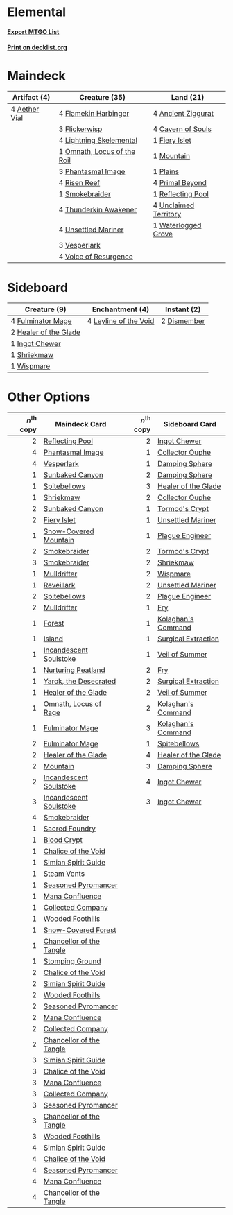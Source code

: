 # Elemental

#### [Export MTGO List](../collection/Elemental/Elemental.txt)
#### [Print on decklist.org](http://decklist.org/?deckmain=4%09Aether%20Vial%0A4%09Ancient%20Ziggurat%0A4%09Cavern%20of%20Souls%0A1%09Fiery%20Islet%0A4%09Flamekin%20Harbinger%0A3%09Flickerwisp%0A4%09Lightning%20Skelemental%0A1%09Mountain%0A1%09Omnath,%20Locus%20of%20the%20Roil%0A3%09Phantasmal%20Image%0A1%09Plains%0A4%09Primal%20Beyond%0A1%09Reflecting%20Pool%0A4%09Risen%20Reef%0A1%09Smokebraider%0A4%09Thunderkin%20Awakener%0A4%09Unclaimed%20Territory%0A4%09Unsettled%20Mariner%0A3%09Vesperlark%0A4%09Voice%20of%20Resurgence%0A1%09Waterlogged%20Grove&deckside=2%09Dismember%0A4%09Fulminator%20Mage%0A2%09Healer%20of%20the%20Glade%0A1%09Ingot%20Chewer%0A4%09Leyline%20of%20the%20Void%0A1%09Shriekmaw%0A1%09Wispmare)
# Maindeck

|                                     Artifact (4)                                      |                                            Creature (35)                                             |                                           Land (21)                                            |
|---------------------------------------------------------------------------------------|------------------------------------------------------------------------------------------------------|------------------------------------------------------------------------------------------------|
|4 [Aether Vial](http://gatherer.wizards.com/Pages/Card/Details.aspx?multiverseid=48146)|4 [Flamekin Harbinger](http://gatherer.wizards.com/Pages/Card/Details.aspx?multiverseid=205395)       |4 [Ancient Ziggurat](http://gatherer.wizards.com/Pages/Card/Details.aspx?multiverseid=189271)   |
|                                                                                       |3 [Flickerwisp](http://gatherer.wizards.com/Pages/Card/Details.aspx?multiverseid=376338)              |4 [Cavern of Souls](http://gatherer.wizards.com/Pages/Card/Details.aspx?multiverseid=278058)    |
|                                                                                       |4 [Lightning Skelemental](http://gatherer.wizards.com/Pages/Card/Details.aspx?multiverseid=464157)    |1 [Fiery Islet](http://gatherer.wizards.com/Pages/Card/Details.aspx?multiverseid=464187)        |
|                                                                                       |1 [Omnath, Locus of the Roil](http://gatherer.wizards.com/Pages/Card/Details.aspx?multiverseid=466970)|1 [Mountain](http://gatherer.wizards.com/Pages/Card/Details.aspx?multiverseid=439859)           |
|                                                                                       |3 [Phantasmal Image](http://gatherer.wizards.com/Pages/Card/Details.aspx?multiverseid=220099)         |1 [Plains](http://gatherer.wizards.com/Pages/Card/Details.aspx?multiverseid=439856)             |
|                                                                                       |4 [Risen Reef](http://gatherer.wizards.com/Pages/Card/Details.aspx?multiverseid=466971)               |4 [Primal Beyond](http://gatherer.wizards.com/Pages/Card/Details.aspx?multiverseid=153464)      |
|                                                                                       |1 [Smokebraider](http://gatherer.wizards.com/Pages/Card/Details.aspx?multiverseid=205398)             |1 [Reflecting Pool](http://gatherer.wizards.com/Pages/Card/Details.aspx?multiverseid=382342)    |
|                                                                                       |4 [Thunderkin Awakener](http://gatherer.wizards.com/Pages/Card/Details.aspx?multiverseid=466916)      |4 [Unclaimed Territory](http://gatherer.wizards.com/Pages/Card/Details.aspx?multiverseid=435419)|
|                                                                                       |4 [Unsettled Mariner](http://gatherer.wizards.com/Pages/Card/Details.aspx?multiverseid=464165)        |1 [Waterlogged Grove](http://gatherer.wizards.com/Pages/Card/Details.aspx?multiverseid=464198)  |
|                                                                                       |3 [Vesperlark](http://gatherer.wizards.com/Pages/Card/Details.aspx?multiverseid=463984)               |                                                                                                |
|                                                                                       |4 [Voice of Resurgence](http://gatherer.wizards.com/Pages/Card/Details.aspx?multiverseid=368951)      |                                                                                                |


# Sideboard

|                                          Creature (9)                                          |                                        Enchantment (4)                                         |                                     Instant (2)                                      |
|------------------------------------------------------------------------------------------------|------------------------------------------------------------------------------------------------|--------------------------------------------------------------------------------------|
|4 [Fulminator Mage](http://gatherer.wizards.com/Pages/Card/Details.aspx?multiverseid=397686)    |4 [Leyline of the Void](http://gatherer.wizards.com/Pages/Card/Details.aspx?multiverseid=107682)|2 [Dismember](http://gatherer.wizards.com/Pages/Card/Details.aspx?multiverseid=382182)|
|2 [Healer of the Glade](http://gatherer.wizards.com/Pages/Card/Details.aspx?multiverseid=466930)|                                                                                                |                                                                                      |
|1 [Ingot Chewer](http://gatherer.wizards.com/Pages/Card/Details.aspx?multiverseid=389558)       |                                                                                                |                                                                                      |
|1 [Shriekmaw](http://gatherer.wizards.com/Pages/Card/Details.aspx?multiverseid=220572)          |                                                                                                |                                                                                      |
|1 [Wispmare](http://gatherer.wizards.com/Pages/Card/Details.aspx?multiverseid=145974)           |                                                                                                |                                                                                      |


# Other Options

|*n*<sup>th</sup> copy|                                           Maindeck Card                                           |*n*<sup>th</sup> copy|                                        Sideboard Card                                        |
|--------------------:|---------------------------------------------------------------------------------------------------|--------------------:|----------------------------------------------------------------------------------------------|
|                    2|[Reflecting Pool](http://gatherer.wizards.com/Pages/Card/Details.aspx?multiverseid=382342)         |                    2|[Ingot Chewer](http://gatherer.wizards.com/Pages/Card/Details.aspx?multiverseid=389558)       |
|                    4|[Phantasmal Image](http://gatherer.wizards.com/Pages/Card/Details.aspx?multiverseid=220099)        |                    1|[Collector Ouphe](http://gatherer.wizards.com/Pages/Card/Details.aspx?multiverseid=464107)    |
|                    4|[Vesperlark](http://gatherer.wizards.com/Pages/Card/Details.aspx?multiverseid=463984)              |                    1|[Damping Sphere](http://gatherer.wizards.com/Pages/Card/Details.aspx?multiverseid=443101)     |
|                    1|[Sunbaked Canyon](http://gatherer.wizards.com/Pages/Card/Details.aspx?multiverseid=464196)         |                    2|[Damping Sphere](http://gatherer.wizards.com/Pages/Card/Details.aspx?multiverseid=443101)     |
|                    1|[Spitebellows](http://gatherer.wizards.com/Pages/Card/Details.aspx?multiverseid=376515)            |                    3|[Healer of the Glade](http://gatherer.wizards.com/Pages/Card/Details.aspx?multiverseid=466930)|
|                    1|[Shriekmaw](http://gatherer.wizards.com/Pages/Card/Details.aspx?multiverseid=220572)               |                    2|[Collector Ouphe](http://gatherer.wizards.com/Pages/Card/Details.aspx?multiverseid=464107)    |
|                    2|[Sunbaked Canyon](http://gatherer.wizards.com/Pages/Card/Details.aspx?multiverseid=464196)         |                    1|[Tormod's Crypt](http://gatherer.wizards.com/Pages/Card/Details.aspx?multiverseid=389723)     |
|                    2|[Fiery Islet](http://gatherer.wizards.com/Pages/Card/Details.aspx?multiverseid=464187)             |                    1|[Unsettled Mariner](http://gatherer.wizards.com/Pages/Card/Details.aspx?multiverseid=464165)  |
|                    1|[Snow-Covered Mountain](http://gatherer.wizards.com/Pages/Card/Details.aspx?multiverseid=121233)   |                    1|[Plague Engineer](http://gatherer.wizards.com/Pages/Card/Details.aspx?multiverseid=464049)    |
|                    2|[Smokebraider](http://gatherer.wizards.com/Pages/Card/Details.aspx?multiverseid=205398)            |                    2|[Tormod's Crypt](http://gatherer.wizards.com/Pages/Card/Details.aspx?multiverseid=389723)     |
|                    3|[Smokebraider](http://gatherer.wizards.com/Pages/Card/Details.aspx?multiverseid=205398)            |                    2|[Shriekmaw](http://gatherer.wizards.com/Pages/Card/Details.aspx?multiverseid=220572)          |
|                    1|[Mulldrifter](http://gatherer.wizards.com/Pages/Card/Details.aspx?multiverseid=389605)             |                    2|[Wispmare](http://gatherer.wizards.com/Pages/Card/Details.aspx?multiverseid=145974)           |
|                    1|[Reveillark](http://gatherer.wizards.com/Pages/Card/Details.aspx?multiverseid=420691)              |                    2|[Unsettled Mariner](http://gatherer.wizards.com/Pages/Card/Details.aspx?multiverseid=464165)  |
|                    2|[Spitebellows](http://gatherer.wizards.com/Pages/Card/Details.aspx?multiverseid=376515)            |                    2|[Plague Engineer](http://gatherer.wizards.com/Pages/Card/Details.aspx?multiverseid=464049)    |
|                    2|[Mulldrifter](http://gatherer.wizards.com/Pages/Card/Details.aspx?multiverseid=389605)             |                    1|[Fry](http://gatherer.wizards.com/Pages/Card/Details.aspx?multiverseid=466894)                |
|                    1|[Forest](http://gatherer.wizards.com/Pages/Card/Details.aspx?multiverseid=439860)                  |                    1|[Kolaghan's Command](http://gatherer.wizards.com/Pages/Card/Details.aspx?multiverseid=394613) |
|                    1|[Island](http://gatherer.wizards.com/Pages/Card/Details.aspx?multiverseid=439857)                  |                    1|[Surgical Extraction](http://gatherer.wizards.com/Pages/Card/Details.aspx?multiverseid=397706)|
|                    1|[Incandescent Soulstoke](http://gatherer.wizards.com/Pages/Card/Details.aspx?multiverseid=139730)  |                    1|[Veil of Summer](http://gatherer.wizards.com/Pages/Card/Details.aspx?multiverseid=466952)     |
|                    1|[Nurturing Peatland](http://gatherer.wizards.com/Pages/Card/Details.aspx?multiverseid=464192)      |                    2|[Fry](http://gatherer.wizards.com/Pages/Card/Details.aspx?multiverseid=466894)                |
|                    1|[Yarok, the Desecrated](http://gatherer.wizards.com/Pages/Card/Details.aspx?multiverseid=466974)   |                    2|[Surgical Extraction](http://gatherer.wizards.com/Pages/Card/Details.aspx?multiverseid=397706)|
|                    1|[Healer of the Glade](http://gatherer.wizards.com/Pages/Card/Details.aspx?multiverseid=466930)     |                    2|[Veil of Summer](http://gatherer.wizards.com/Pages/Card/Details.aspx?multiverseid=466952)     |
|                    1|[Omnath, Locus of Rage](http://gatherer.wizards.com/Pages/Card/Details.aspx?multiverseid=401973)   |                    2|[Kolaghan's Command](http://gatherer.wizards.com/Pages/Card/Details.aspx?multiverseid=394613) |
|                    1|[Fulminator Mage](http://gatherer.wizards.com/Pages/Card/Details.aspx?multiverseid=397686)         |                    3|[Kolaghan's Command](http://gatherer.wizards.com/Pages/Card/Details.aspx?multiverseid=394613) |
|                    2|[Fulminator Mage](http://gatherer.wizards.com/Pages/Card/Details.aspx?multiverseid=397686)         |                    1|[Spitebellows](http://gatherer.wizards.com/Pages/Card/Details.aspx?multiverseid=376515)       |
|                    2|[Healer of the Glade](http://gatherer.wizards.com/Pages/Card/Details.aspx?multiverseid=466930)     |                    4|[Healer of the Glade](http://gatherer.wizards.com/Pages/Card/Details.aspx?multiverseid=466930)|
|                    2|[Mountain](http://gatherer.wizards.com/Pages/Card/Details.aspx?multiverseid=439859)                |                    3|[Damping Sphere](http://gatherer.wizards.com/Pages/Card/Details.aspx?multiverseid=443101)     |
|                    2|[Incandescent Soulstoke](http://gatherer.wizards.com/Pages/Card/Details.aspx?multiverseid=139730)  |                    4|[Ingot Chewer](http://gatherer.wizards.com/Pages/Card/Details.aspx?multiverseid=389558)       |
|                    3|[Incandescent Soulstoke](http://gatherer.wizards.com/Pages/Card/Details.aspx?multiverseid=139730)  |                    3|[Ingot Chewer](http://gatherer.wizards.com/Pages/Card/Details.aspx?multiverseid=389558)       |
|                    4|[Smokebraider](http://gatherer.wizards.com/Pages/Card/Details.aspx?multiverseid=205398)            |                     |                                                                                              |
|                    1|[Sacred Foundry](http://gatherer.wizards.com/Pages/Card/Details.aspx?multiverseid=405106)          |                     |                                                                                              |
|                    1|[Blood Crypt](http://gatherer.wizards.com/Pages/Card/Details.aspx?multiverseid=97102)              |                     |                                                                                              |
|                    1|[Chalice of the Void](http://gatherer.wizards.com/Pages/Card/Details.aspx?multiverseid=442211)     |                     |                                                                                              |
|                    1|[Simian Spirit Guide](http://gatherer.wizards.com/Pages/Card/Details.aspx?multiverseid=442137)     |                     |                                                                                              |
|                    1|[Steam Vents](http://gatherer.wizards.com/Pages/Card/Details.aspx?multiverseid=405109)             |                     |                                                                                              |
|                    1|[Seasoned Pyromancer](http://gatherer.wizards.com/Pages/Card/Details.aspx?multiverseid=464094)     |                     |                                                                                              |
|                    1|[Mana Confluence](http://gatherer.wizards.com/Pages/Card/Details.aspx?multiverseid=409573)         |                     |                                                                                              |
|                    1|[Collected Company](http://gatherer.wizards.com/Pages/Card/Details.aspx?multiverseid=394519)       |                     |                                                                                              |
|                    1|[Wooded Foothills](http://gatherer.wizards.com/Pages/Card/Details.aspx?multiverseid=405116)        |                     |                                                                                              |
|                    1|[Snow-Covered Forest](http://gatherer.wizards.com/Pages/Card/Details.aspx?multiverseid=121192)     |                     |                                                                                              |
|                    1|[Chancellor of the Tangle](http://gatherer.wizards.com/Pages/Card/Details.aspx?multiverseid=218062)|                     |                                                                                              |
|                    1|[Stomping Ground](http://gatherer.wizards.com/Pages/Card/Details.aspx?multiverseid=405110)         |                     |                                                                                              |
|                    2|[Chalice of the Void](http://gatherer.wizards.com/Pages/Card/Details.aspx?multiverseid=442211)     |                     |                                                                                              |
|                    2|[Simian Spirit Guide](http://gatherer.wizards.com/Pages/Card/Details.aspx?multiverseid=442137)     |                     |                                                                                              |
|                    2|[Wooded Foothills](http://gatherer.wizards.com/Pages/Card/Details.aspx?multiverseid=405116)        |                     |                                                                                              |
|                    2|[Seasoned Pyromancer](http://gatherer.wizards.com/Pages/Card/Details.aspx?multiverseid=464094)     |                     |                                                                                              |
|                    2|[Mana Confluence](http://gatherer.wizards.com/Pages/Card/Details.aspx?multiverseid=409573)         |                     |                                                                                              |
|                    2|[Collected Company](http://gatherer.wizards.com/Pages/Card/Details.aspx?multiverseid=394519)       |                     |                                                                                              |
|                    2|[Chancellor of the Tangle](http://gatherer.wizards.com/Pages/Card/Details.aspx?multiverseid=218062)|                     |                                                                                              |
|                    3|[Simian Spirit Guide](http://gatherer.wizards.com/Pages/Card/Details.aspx?multiverseid=442137)     |                     |                                                                                              |
|                    3|[Chalice of the Void](http://gatherer.wizards.com/Pages/Card/Details.aspx?multiverseid=442211)     |                     |                                                                                              |
|                    3|[Mana Confluence](http://gatherer.wizards.com/Pages/Card/Details.aspx?multiverseid=409573)         |                     |                                                                                              |
|                    3|[Collected Company](http://gatherer.wizards.com/Pages/Card/Details.aspx?multiverseid=394519)       |                     |                                                                                              |
|                    3|[Seasoned Pyromancer](http://gatherer.wizards.com/Pages/Card/Details.aspx?multiverseid=464094)     |                     |                                                                                              |
|                    3|[Chancellor of the Tangle](http://gatherer.wizards.com/Pages/Card/Details.aspx?multiverseid=218062)|                     |                                                                                              |
|                    3|[Wooded Foothills](http://gatherer.wizards.com/Pages/Card/Details.aspx?multiverseid=405116)        |                     |                                                                                              |
|                    4|[Simian Spirit Guide](http://gatherer.wizards.com/Pages/Card/Details.aspx?multiverseid=442137)     |                     |                                                                                              |
|                    4|[Chalice of the Void](http://gatherer.wizards.com/Pages/Card/Details.aspx?multiverseid=442211)     |                     |                                                                                              |
|                    4|[Seasoned Pyromancer](http://gatherer.wizards.com/Pages/Card/Details.aspx?multiverseid=464094)     |                     |                                                                                              |
|                    4|[Mana Confluence](http://gatherer.wizards.com/Pages/Card/Details.aspx?multiverseid=409573)         |                     |                                                                                              |
|                    4|[Chancellor of the Tangle](http://gatherer.wizards.com/Pages/Card/Details.aspx?multiverseid=218062)|                     |                                                                                              |

